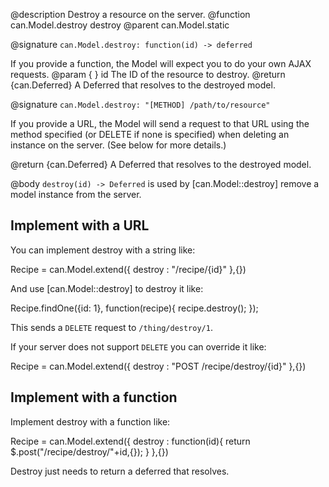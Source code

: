 @description Destroy a resource on the server.
@function can.Model.destroy destroy
@parent can.Model.static

@signature `can.Model.destroy: function(id) -> deferred`

If you provide a function, the Model will expect you to do your own AJAX requests.
@param { } id The ID of the resource to destroy.
@return {can.Deferred} A Deferred that resolves to the destroyed model.

@signature `can.Model.destroy: "[METHOD] /path/to/resource"`

If you provide a URL, the Model will send a request to that URL using
the method specified (or DELETE if none is specified) when deleting an
instance on the server. (See below for more details.)

@return {can.Deferred} A Deferred that resolves to the destroyed model.

@body
`destroy(id) -> Deferred` is used by [can.Model::destroy] remove a model
instance from the server.

## Implement with a URL

You can implement destroy with a string like:

   Recipe = can.Model.extend({
     destroy : "/recipe/{id}"
   },{})

And use [can.Model::destroy] to destroy it like:

   Recipe.findOne({id: 1}, function(recipe){
        recipe.destroy();
   });

This sends a `DELETE` request to `/thing/destroy/1`.

If your server does not support `DELETE` you can override it like:

   Recipe = can.Model.extend({
     destroy : "POST /recipe/destroy/{id}"
   },{})

## Implement with a function

Implement destroy with a function like:

   Recipe = can.Model.extend({
     destroy : function(id){
       return $.post("/recipe/destroy/"+id,{});
     }
   },{})

Destroy just needs to return a deferred that resolves.
